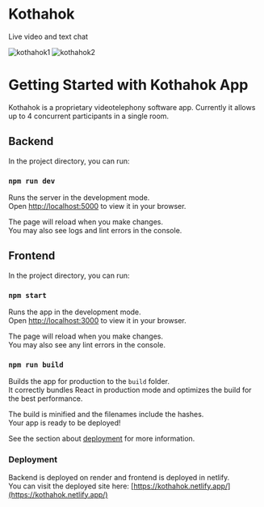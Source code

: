 # Kothahok
Live video and text chat

![kothahok1](https://user-images.githubusercontent.com/47979006/232322195-e17402ea-bd71-4c05-9bf5-225a840bfd76.PNG)
![kothahok2](https://user-images.githubusercontent.com/47979006/232322196-15888cca-bc86-4d00-bcb0-0da6b652afcb.PNG)

# Getting Started with Kothahok App

Kothahok is a proprietary videotelephony software app. Currently it allows up to 4 concurrent participants in a single room.

## Backend

In the project directory, you can run:

### `npm run dev`

Runs the server in the development mode.\
Open [http://localhost:5000](http://localhost:5000) to view it in your browser.

The page will reload when you make changes.\
You may also see logs and lint errors in the console.

## Frontend

In the project directory, you can run:

### `npm start`

Runs the app in the development mode.\
Open [http://localhost:3000](http://localhost:3000) to view it in your browser.

The page will reload when you make changes.\
You may also see any lint errors in the console.

### `npm run build`

Builds the app for production to the `build` folder.\
It correctly bundles React in production mode and optimizes the build for the best performance.

The build is minified and the filenames include the hashes.\
Your app is ready to be deployed!

See the section about [deployment](https://facebook.github.io/create-react-app/docs/deployment) for more information.


### Deployment

Backend is deployed on render and frontend is deployed in netlify. \
You can visit the deployed site here: [https://kothahok.netlify.app/](https://kothahok.netlify.app/)

 